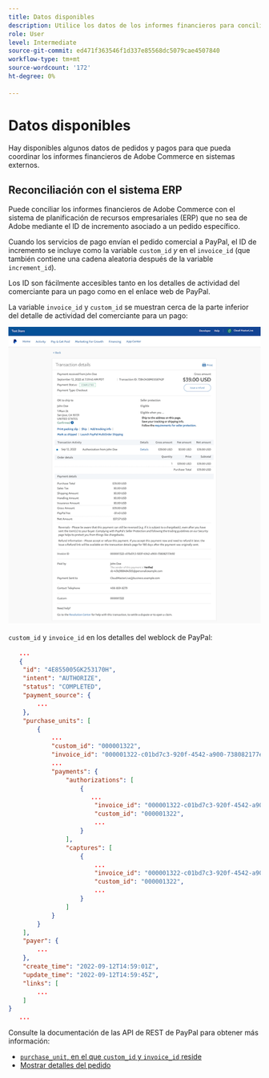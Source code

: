 ```yaml
---
title: Datos disponibles
description: Utilice los datos de los informes financieros para conciliar los informes con sistemas que no sean de comercio.
role: User
level: Intermediate
source-git-commit: ed471f363546f1d337e85568dc5079cae4507840
workflow-type: tm+mt
source-wordcount: '172'
ht-degree: 0%

---
```


# Datos disponibles

Hay disponibles algunos datos de pedidos y pagos para que pueda coordinar los informes financieros de Adobe Commerce en sistemas externos.

## Reconciliación con el sistema ERP

Puede conciliar los informes financieros de Adobe Commerce con el sistema de planificación de recursos empresariales (ERP) que no sea de Adobe mediante el ID de incremento asociado a un pedido específico.

Cuando los servicios de pago envían el pedido comercial a PayPal, el ID de incremento se incluye como la variable `custom_id` _y_ en el `invoice_id` (que también contiene una cadena aleatoria después de la variable `increment_id`).

Los ID son fácilmente accesibles tanto en los detalles de actividad del comerciante para un pago como en el enlace web de PayPal.

La variable `invoice_id` y `custom_id` se muestran cerca de la parte inferior del detalle de actividad del comerciante para un pago:

![`custom_id` en detalles de actividad del comerciante](assets/merchant-activity-ids.png)

`custom_id` y `invoice_id` en los detalles del weblock de PayPal:

```json
   ...
   {
    "id": "4E855005GK253170H",
    "intent": "AUTHORIZE",
    "status": "COMPLETED",
    "payment_source": {
        ...
    },
    "purchase_units": [
        {
            ...
            "custom_id": "000001322",
            "invoice_id": "000001322-c01bd7c3-920f-4542-a900-738082177e92",
            ...
            "payments": {
                "authorizations": [
                    {
                       ...
                        "invoice_id": "000001322-c01bd7c3-920f-4542-a900-738082177e92",
                        "custom_id": "000001322",
                        ...
                    }
                ],
                "captures": [
                    {
                        ...
                        "invoice_id": "000001322-c01bd7c3-920f-4542-a900-738082177e92",
                        "custom_id": "000001322",
                        ...
                    }
                ]
            }
        }
    ],
    "payer": {
        ...
    },
    "create_time": "2022-09-12T14:59:01Z",
    "update_time": "2022-09-12T14:59:45Z",
    "links": [
        ...
    ]
}
   ...
```

Consulte la documentación de las API de REST de PayPal para obtener más información:

* [`purchase_unit`, en el que `custom_id` y `invoice_id` reside](https://developer.paypal.com/docs/api/orders/v2/#definition-purchase_unit:~:text=Read%20only.-,purchase_unit,-Collapse)
* [Mostrar detalles del pedido](https://developer.paypal.com/docs/api/orders/v2/#orders_get)
